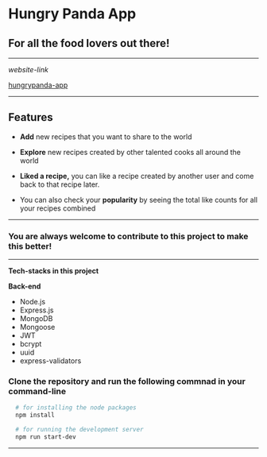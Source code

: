 # Hungry Panda App

## **For all the food lovers out there!**

---

_website-link_

[hungrypanda-app](https://hungrypanda-app.herokuapp.com/ 'hungrypanda-app')

---

## **Features**

- **Add** new recipes that you want to share to the world

- **Explore** new recipes created by other talented cooks all around the world

- **Liked a recipe,** you can like a recipe created by another user and come back to that recipe later.

- You can also check your **popularity** by seeing the total like counts for all your recipes combined

---

### **You are always welcome to contribute to this project to make this better!**

---

**Tech-stacks in this project**

**Back-end**

- Node.js
- Express.js
- MongoDB
- Mongoose
- JWT
- bcrypt
- uuid
- express-validators

### Clone the repository and run the following commnad in your **command-line**

```bash
  # for installing the node packages
  npm install

  # for running the development server
  npm run start-dev
```

---

